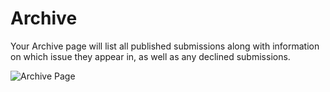 # Archive

Your Archive page will list all published submissions along with information on which issue they appear in, as well as any declined submissions.

![Archive Page](images/chapter6/archive_1.png)



